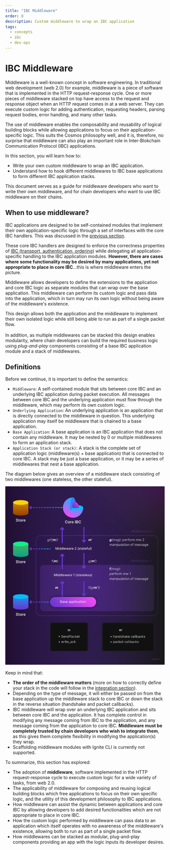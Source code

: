 ```yaml
---
title: "IBC Middleware"
order: 8
description: Custom middleware to wrap an IBC application
tags: 
  - concepts
  - ibc
  - dev-ops
---
```


# IBC Middleware

Middleware is a well-known concept in software engineering. In traditional web development (web 2.0) for example, middleware is a piece of software that is implemented in the HTTP request-response cycle. One or more pieces of middleware stacked on top have access to the request and response object when an HTTP request comes in at a web server. They can execute custom logic for adding authentication, requesting headers, parsing request bodies, error handling, and many other tasks.

The use of middleware enables the composability and reusability of logical building blocks while allowing applications to focus on their application-specific logic. This suits the Cosmos philosophy well, and it is, therefore, no surprise that middleware can also play an important role in Inter-Blokchain Communication Protocol (IBC) applications.

<HighlightBox type="learning">

In this section, you will learn how to:

* Write your own custom middleware to wrap an IBC application.
* Understand how to hook different middlewares to IBC base applications to form different IBC application stacks.

This document serves as a guide for middleware developers who want to write their own middleware, and for chain developers who want to use IBC middleware on their chains.

</HighlightBox>

## When to use middleware?

IBC applications are designed to be self-contained modules that implement their own application-specific logic through a set of interfaces with the core IBC handlers. This was discussed in the [previous section](./6-ibc-app-steps.md).

These core IBC handlers are designed to enforce the correctness properties of [IBC (transport, authentication, ordering)](/academy/3-ibc/1-what-is-ibc.md) while delegating all application-specific handling to the IBC application modules. **However, there are cases where some functionality may be desired by many applications, yet not appropriate to place in core IBC**...this is where middleware enters the picture.

Middleware allows developers to define the extensions to the application and core IBC logic as separate modules that can wrap over the base application. This middleware can perform its custom logic and pass data into the application, which in turn may run its own logic without being aware of the middleware's existence.

<HighlightBox type="info">

This design allows both the application and the middleware to implement their own isolated logic while still being able to run as part of a single packet flow.
<br/><br/>
In addition, as multiple middlewares can be stacked this design enables modularity, where chain developers can build the required business logic using _plug-and-play_ components consisting of a base IBC application module and a stack of middlewares.

</HighlightBox>

## Definitions

Before we continue, it is important to define the semantics:

* `Middleware`: A self-contained module that sits between core IBC and an underlying IBC application during packet execution. All messages between core IBC and the underlying application must flow through the middleware, which may perform its own custom logic.
* `Underlying Application`: An underlying application is an application that is directly connected to the middleware in question. This underlying application may itself be middleware that is chained to a base application.
* `Base Application`: A base application is an IBC application that does not contain any middleware. It may be nested by 0 or multiple middlewares to form an application stack.
* `Application Stack (or stack)`: A stack is the complete set of application logic (middleware(s) + base application) that is connected to core IBC. A stack may be just a base application, or it may be a series of middlewares that nest a base application.

The diagram below gives an overview of a middleware stack consisting of two middlewares (one stateless, the other stateful).

![Middleware stack](/hands-on-exercise/4-ibc-adv/images/middleware-stack.png)

<HighlightBox type="note">

Keep in mind that:

* **The order of the middleware matters** (more on how to correctly define your stack in the code will follow in the [integration section](./10-ibc-mw-integrate.md)).
* Depending on the type of message, it will either be passed on from the base application up the middleware stack to core IBC or down the stack in the reverse situation (handshake and packet callbacks).
* IBC middleware will wrap over an underlying IBC application and sits between core IBC and the application. It has complete control in modifying any message coming from IBC to the application, and any message coming from the application to core IBC. **Middleware must be completely trusted by chain developers who wish to integrate them**, as this gives them complete flexibility in modifying the application(s) they wrap.
* Scaffolding middleware modules with Ignite CLI is currently not supported.

</HighlightBox>

<HighlightBox type="synopsis">

To summarize, this section has explored:

* The adoption of **middleware**, software implemented in the HTTP request-response cycle to execute custom logic for a wide variety of tasks, from web 2.0.
* The applicability of middleware for composing and reusing logical building blocks which free applications to focus on their own specific logic, and the utility of this development philosophy to IBC applications.
* How middleware can assist the dynamic between applications and core IBC by allowing developers to add desired functionalities which are not appropriate to place in core IBC.
* How the custom logic performed by middleware can pass data to an application which itself operates with no awareness of the middleware's existence, allowing both to run as part of a single packet flow.
* How middlewares can be stacked as modular, plug-and-play components providing an app with the logic inputs its developer desires.

</HighlightBox>

<!--## Next up

In the next sections, you will first see how to develop an IBC middleware, after which you will see how to integrate a piece of middleware or stack on the chain.

Note that, unlike the IBC application module section, you will not be scaffolding the middleware module with Ignite CLI, because this is currently not yet supported.-->

<!-- OPTIONAL if there's time: include ICS29 as example -->

<!-- OPTIONAL: refer to checkers extension tutorial if mw is added there -->

